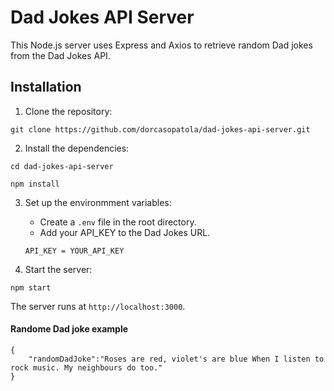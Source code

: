 # Dad Jokes API Server

This Node.js server uses Express and Axios to retrieve random Dad jokes from the Dad Jokes API.
<br>
## Installation

1. Clone the repository:
```
git clone https://github.com/dorcasopatola/dad-jokes-api-server.git
```

2. Install the dependencies:
```
cd dad-jokes-api-server

npm install
```

3. Set up the environmment variables:
    - Create a `.env` file in the root directory.
    - Add your API_KEY to the Dad Jokes URL.
    ```
    API_KEY = YOUR_API_KEY
    ```

4. Start the server:
```
npm start
```

The server runs at `http://localhost:3000`.
<br>

#### Randome Dad joke example
```
{
    "randomDadJoke":"Roses are red, violet's are blue When I listen to rock music. My neighbours do too."
}
